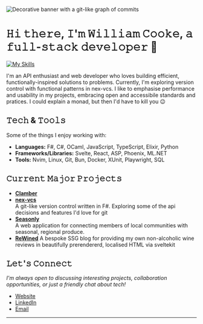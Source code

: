 ![Decorative banner with a git-like graph of commits](https://media.licdn.com/dms/image/v2/D4E16AQFcj2cEkiyNXQ/profile-displaybackgroundimage-shrink_350_1400/B4EZiEt6DnHgAY-/0/1754573284108?e=1757548800&v=beta&t=Ia56lrYt_InxRrkM98NX5N8gDDTymP-rz--ttPw3-ZE)
# 𝙷𝚒 𝚝𝚑𝚎𝚛𝚎, 𝙸'𝚖 𝚆𝚒𝚕𝚕𝚒𝚊𝚖 𝙲𝚘𝚘𝚔𝚎, 𝚊 𝚏𝚞𝚕𝚕-𝚜𝚝𝚊𝚌𝚔 𝚍𝚎𝚟𝚎𝚕𝚘𝚙𝚎𝚛 👋
[![My Skills](https://skillicons.dev/icons?i=elixir,ocaml,dotnet,js,svelte,react,html,css,azure,github)](https://skillicons.dev)

I'm an API enthusiast and web developer who loves building efficient, functionally-inspired solutions to problems. 
Currently, I'm exploring version control with functional patterns in nex-vcs. 
I like to emphasise performance and usability in my projects, embracing open and accessibile standards and pratices.
I could explain a monad, but then I'd have to kill you 😉

## 𝚃𝚎𝚌𝚑 & 𝚃𝚘𝚘𝚕𝚜

Some of the things I enjoy working with:

- **Languages:** F#, C#, OCaml, JavaScript, TypeScript, Elixir, Python
- **Frameworks/Libraries:** Svelte, React, ASP, Phoenix, ML.NET
- **Tools:** Nvim, Linux, Git, Bun, Docker, XUnit, Playwright, SQL

## 𝙲𝚞𝚛𝚛𝚎𝚗𝚝 𝙼𝚊𝚓𝚘𝚛 𝙿𝚛𝚘𝚓𝚎𝚌𝚝𝚜
- [**Clamber**](https://clamber.digital)
- [**nex-vcs**](https://github.com/WillC33/nex-vcs)  
  A git-like version control written in F#. Exploring some of the api decisions and features I'd love for git
- [**Seasonly**](https://seasonly.org)  
  A web application for connecting members of local communities with seasonal, regional produce.
- [**ReWined**](https://rewined.net)
  A bespoke SSG blog for providing my own non-alcoholic wine reviews in beautifully prerendererd, localised HTML via sveltekit

## 𝙻𝚎𝚝'𝚜 𝙲𝚘𝚗𝚗𝚎𝚌𝚝

*I'm always open to discussing interesting projects, collaboration opportunities, or just a friendly chat about tech!*

- [Website](https://williamcooke.net)
- [LinkedIn](https://linkedin.com/in/williamcooke_)
- [Email](mailto:william@williamcooke.net)

---

<!---
WillC33/WillC33 is a ✨ special ✨ repository because its `README.md` (this file) appears on your GitHub profile.
You can click the Preview link to take a look at your changes.
--->
